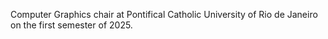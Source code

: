 Computer Graphics chair at Pontifical Catholic University of Rio de Janeiro on the first semester of 2025.